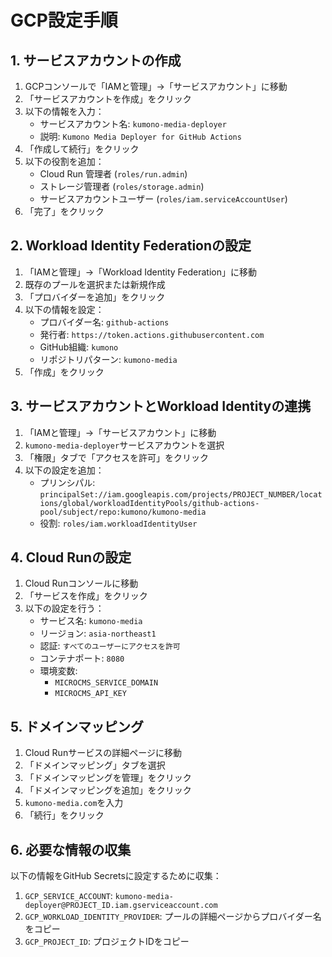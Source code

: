 # GCP設定手順

## 1. サービスアカウントの作成

1. GCPコンソールで「IAMと管理」→「サービスアカウント」に移動
2. 「サービスアカウントを作成」をクリック
3. 以下の情報を入力：
   - サービスアカウント名: `kumono-media-deployer`
   - 説明: `Kumono Media Deployer for GitHub Actions`
4. 「作成して続行」をクリック
5. 以下の役割を追加：
   - Cloud Run 管理者 (`roles/run.admin`)
   - ストレージ管理者 (`roles/storage.admin`)
   - サービスアカウントユーザー (`roles/iam.serviceAccountUser`)
6. 「完了」をクリック

## 2. Workload Identity Federationの設定

1. 「IAMと管理」→「Workload Identity Federation」に移動
2. 既存のプールを選択または新規作成
3. 「プロバイダーを追加」をクリック
4. 以下の情報を設定：
   - プロバイダー名: `github-actions`
   - 発行者: `https://token.actions.githubusercontent.com`
   - GitHub組織: `kumono`
   - リポジトリパターン: `kumono-media`
5. 「作成」をクリック

## 3. サービスアカウントとWorkload Identityの連携

1. 「IAMと管理」→「サービスアカウント」に移動
2. `kumono-media-deployer`サービスアカウントを選択
3. 「権限」タブで「アクセスを許可」をクリック
4. 以下の設定を追加：
   - プリンシパル: `principalSet://iam.googleapis.com/projects/PROJECT_NUMBER/locations/global/workloadIdentityPools/github-actions-pool/subject/repo:kumono/kumono-media`
   - 役割: `roles/iam.workloadIdentityUser`

## 4. Cloud Runの設定

1. Cloud Runコンソールに移動
2. 「サービスを作成」をクリック
3. 以下の設定を行う：
   - サービス名: `kumono-media`
   - リージョン: `asia-northeast1`
   - 認証: `すべてのユーザーにアクセスを許可`
   - コンテナポート: `8080`
   - 環境変数:
     - `MICROCMS_SERVICE_DOMAIN`
     - `MICROCMS_API_KEY`

## 5. ドメインマッピング

1. Cloud Runサービスの詳細ページに移動
2. 「ドメインマッピング」タブを選択
3. 「ドメインマッピングを管理」をクリック
4. 「ドメインマッピングを追加」をクリック
5. `kumono-media.com`を入力
6. 「続行」をクリック

## 6. 必要な情報の収集

以下の情報をGitHub Secretsに設定するために収集：

1. `GCP_SERVICE_ACCOUNT`: `kumono-media-deployer@PROJECT_ID.iam.gserviceaccount.com`
2. `GCP_WORKLOAD_IDENTITY_PROVIDER`: プールの詳細ページからプロバイダー名をコピー
3. `GCP_PROJECT_ID`: プロジェクトIDをコピー
